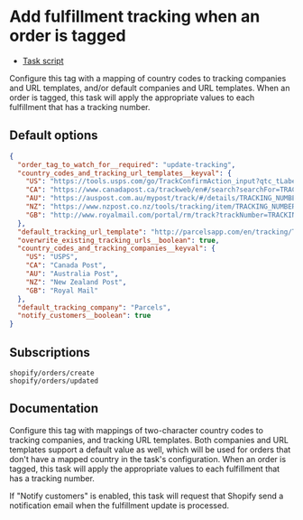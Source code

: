 # Add fulfillment tracking when an order is tagged

* [Task script](./script.liquid)

Configure this tag with a mapping of country codes to tracking companies and URL templates, and/or default companies and URL templates. When an order is tagged, this task will apply the appropriate values to each fulfillment that has a tracking number.

## Default options

```json
{
  "order_tag_to_watch_for__required": "update-tracking",
  "country_codes_and_tracking_url_templates__keyval": {
    "US": "https://tools.usps.com/go/TrackConfirmAction_input?qtc_tLabels1=TRACKING_NUMBER",
    "CA": "https://www.canadapost.ca/trackweb/en#/search?searchFor=TRACKING_NUMBER",
    "AU": "https://auspost.com.au/mypost/track/#/details/TRACKING_NUMBER",
    "NZ": "https://www.nzpost.co.nz/tools/tracking/item/TRACKING_NUMBER",
    "GB": "http://www.royalmail.com/portal/rm/track?trackNumber=TRACKING_NUMBER"
  },
  "default_tracking_url_template": "http://parcelsapp.com/en/tracking/TRACKING_NUMBER",
  "overwrite_existing_tracking_urls__boolean": true,
  "country_codes_and_tracking_companies__keyval": {
    "US": "USPS",
    "CA": "Canada Post",
    "AU": "Australia Post",
    "NZ": "New Zealand Post",
    "GB": "Royal Mail"
  },
  "default_tracking_company": "Parcels",
  "notify_customers__boolean": true
}
```

## Subscriptions

```liquid
shopify/orders/create
shopify/orders/updated
```

## Documentation

Configure this tag with mappings of two-character country codes to tracking companies, and tracking URL templates. Both companies and URL templates support a default value as well, which will be used for orders that don't have a mapped country in the task's configuration. When an order is tagged, this task will apply the appropriate values to each fulfillment that has a tracking number.

If "Notify customers" is enabled, this task will request that Shopify send a notification email when the fulfillment update is processed.